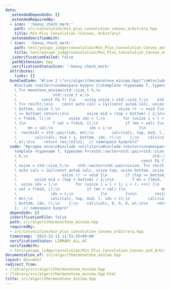 ```yaml
---
data:
  _extendedDependsOn: []
  _extendedRequiredBy:
  - icon: ':heavy_check_mark:'
    path: src/convolution/min_plus_convolution_convex_arbitrary.hpp
    title: Min Plus Convolution (Convex, Arbitrary)
  _extendedVerifiedWith:
  - icon: ':heavy_check_mark:'
    path: test/yosupo_judge/convolution/Min_Plus_Convolution_Convex_and_Arbitrary.test.cpp
    title: test/yosupo_judge/convolution/Min_Plus_Convolution_Convex_and_Arbitrary.test.cpp
  _isVerificationFailed: false
  _pathExtension: hpp
  _verificationStatusIcon: ':heavy_check_mark:'
  attributes:
    links: []
  bundledCode: "#line 2 \"src/algorithm/monotone_minima.hpp\"\n#include <utility>\n\
    #include <vector>\nnamespace kyopro {\ntemplate <typename T, typename F>\nstd::vector<std::pair<std::size_t,\
    \ T>> monotone_minima(std::size_t h,\n                                       \
    \                std::size_t w,\n                                            \
    \           const F& f) {\n    using usize = std::size_t;\n    std::vector<std::pair<usize,\
    \ T>> res(h);\n\n    const auto calc = [&](const auto& calc, usize top, usize\
    \ bottom, usize l,\n                          usize r) -> void {\n        if (top\
    \ >= bottom) return;\n\n        usize mid = (top + bottom) / 2;\n\n        T mn\
    \ = f(mid, l);\n        usize idx = l;\n        for (usize i = l + 1; i < r; ++i)\
    \ {\n            T val = f(mid, i);\n            if (mn > val) {\n           \
    \     mn = val;\n                idx = i;\n            }\n        }\n\n      \
    \  res[mid] = std::pair(idx, mn);\n        calc(calc, top, mid, l, idx + 1);\n\
    \        calc(calc, mid + 1, bottom, idx, r);\n    };\n    calc(calc, 0, h, 0,\
    \ w);\n\n    return res;\n}\n};  // namespace kyopro\n"
  code: "#pragma once\n#include <utility>\n#include <vector>\nnamespace kyopro {\n\
    template <typename T, typename F>\nstd::vector<std::pair<std::size_t, T>> monotone_minima(std::size_t\
    \ h,\n                                                       std::size_t w,\n\
    \                                                       const F& f) {\n    using\
    \ usize = std::size_t;\n    std::vector<std::pair<usize, T>> res(h);\n\n    const\
    \ auto calc = [&](const auto& calc, usize top, usize bottom, usize l,\n      \
    \                    usize r) -> void {\n        if (top >= bottom) return;\n\n\
    \        usize mid = (top + bottom) / 2;\n\n        T mn = f(mid, l);\n      \
    \  usize idx = l;\n        for (usize i = l + 1; i < r; ++i) {\n            T\
    \ val = f(mid, i);\n            if (mn > val) {\n                mn = val;\n \
    \               idx = i;\n            }\n        }\n\n        res[mid] = std::pair(idx,\
    \ mn);\n        calc(calc, top, mid, l, idx + 1);\n        calc(calc, mid + 1,\
    \ bottom, idx, r);\n    };\n    calc(calc, 0, h, 0, w);\n\n    return res;\n}\n\
    };  // namespace kyopro"
  dependsOn: []
  isVerificationFile: false
  path: src/algorithm/monotone_minima.hpp
  requiredBy:
  - src/convolution/min_plus_convolution_convex_arbitrary.hpp
  timestamp: '2023-12-11 11:51:35+09:00'
  verificationStatus: LIBRARY_ALL_AC
  verifiedWith:
  - test/yosupo_judge/convolution/Min_Plus_Convolution_Convex_and_Arbitrary.test.cpp
documentation_of: src/algorithm/monotone_minima.hpp
layout: document
redirect_from:
- /library/src/algorithm/monotone_minima.hpp
- /library/src/algorithm/monotone_minima.hpp.html
title: src/algorithm/monotone_minima.hpp
---
```

